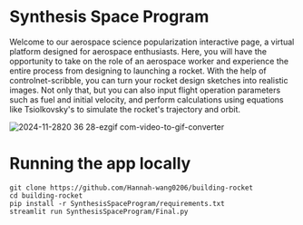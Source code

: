 # Synthesis Space Program
Welcome to our aerospace science popularization interactive page, a virtual platform designed for aerospace enthusiasts.
Here, you will have the opportunity to take on the role of an aerospace worker and experience the entire process from designing to launching a rocket.
With the help of controlnet-scribble, you can turn your rocket design sketches into realistic images.
Not only that, but you can also input flight operation parameters such as fuel and initial velocity, and perform calculations using equations like Tsiolkovsky's to simulate the rocket's trajectory and orbit.

![2024-11-2820 36 28-ezgif com-video-to-gif-converter](https://github.com/user-attachments/assets/34dc1a28-b6ab-4a70-850d-9d2b281b4727)

# Running the app locally
```
git clone https://github.com/Hannah-wang0206/building-rocket
cd building-rocket
pip install -r SynthesisSpaceProgram/requirements.txt
streamlit run SynthesisSpaceProgram/Final.py
```
